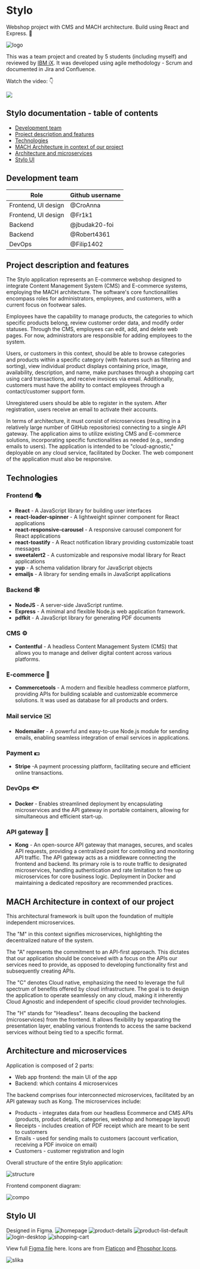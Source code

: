 # Stylo

Webshop project with CMS and MACH architecture. Build using React and Express. 🚀

![logo](https://github.com/CroAnna/Stylo/assets/90924342/0c978658-8e20-4f57-8151-a0a955515b01)


This was a team project and created by 5 students (including myself) and reviewed by <a href="https://ibmix.de/en/" target="_blank">IBM iX</a>. It was developed using agile methodology - Scrum and documented in Jira and Confluence.

<p align="center">

<p>Watch the video: 👇</p>

[<img src="https://i9.ytimg.com/vi_webp/VIzjsMCsqaA/mq2.webp?sqp=CLjuhK4G-oaymwEmCMACELQB8quKqQMa8AEB-AH-CYAC0AWKAgwIABABGBMgUSh_MA8=&rs=AOn4CLCc3LLwHdzUuTI5sLTJWTl0aq6f_g"/>](https://youtu.be/VIzjsMCsqaA)

</p>


## Stylo documentation - table of contents

<ul>
  <li><a href="#devteam">Development team</a></li>
  <li><a href="#description">Project description and features</a></li>
  <li><a href="#technologies">Technologies</a></li>
  <li><a href="#mach">MACH Architecture in context of our project</a></li>
  <li><a href="#arch">Architecture and microservices</a></li>
  <li><a href="#ui">Stylo UI</a></li>
</ul>

<div id="devteam"></div>

## Development team

| Role | Github username  |  
|---|---|
| Frontend, UI design | @CroAnna  |   
| Frontend, UI design | @Fr1k1 |  
| Backend |  @jbudak20-foi  | 
| Backend |  @Robert4361 | 
| DevOps | @Filip1402   | 

<div id="description"></div>

## Project description and features


The Stylo application represents an E-commerce webshop designed to integrate Content Management System (CMS) and E-commerce systems, employing the MACH architecture. The software's core functionalities encompass roles for administrators, employees, and customers, with a current focus on footwear sales.

Employees have the capability to manage products, the categories to which specific products belong, review customer order data, and modify order statuses. Through the CMS, employees can edit, add, and delete web pages. For now, administrators are responsible for adding employees to the system.

Users, or customers in this context, should be able to browse categories and products within a specific category (with features such as filtering and sorting), view individual product displays containing price, image, availability, description, and name, make purchases through a shopping cart using card transactions, and receive invoices via email. Additionally, customers must have the ability to contact employees through a contact/customer support form.

Unregistered users should be able to register in the system. After registration, users receive an email to activate their accounts.

In terms of architecture, it must consist of microservices (resulting in a relatively large number of GitHub repositories) connecting to a single API gateway. The application aims to utilize existing CMS and E-commerce solutions, incorporating specific functionalities as needed (e.g., sending emails to users). The application is intended to be "cloud-agnostic," deployable on any cloud service, facilitated by Docker. The web component of the application must also be responsive.

<div id="technologies"></div>

## Technologies

### Frontend 🎭
- **React** - A  JavaScript library for building user interfaces
- **react-loader-spinner** - A lightweight spinner component for React applications
- **react-responsive-carousel** - A responsive carousel component for React applications
- **react-toastify** - A React notification library providing customizable toast messages
- **sweetalert2** - A customizable and responsive modal library for React applications
- **yup** - A schema validation library for JavaScript objects
- **emailjs** - A library for sending emails in JavaScript applications

### Backend 🕸️
- **NodeJS** - A server-side JavaScript runtime.
- **Express** - A minimal and flexible Node.js web application framework.
- **pdfkit** - A JavaScript library for generating PDF documents

### CMS ⚙️
- **Contentful** - A headless Content Management System (CMS) that allows you to manage and deliver digital content across various platforms.

### E-commerce 🛒
- **Commercetools** - A modern and flexible headless commerce platform, providing APIs for building scalable and customizable ecommerce solutions. It was used as database for all products and orders.

### Mail service ✉️
- **Nodemailer** - A powerful and easy-to-use Node.js module for sending emails, enabling seamless integration of email services in applications.

### Payment 💵
- **Stripe** -A payment processing platform, facilitating secure and efficient online transactions.

### DevOps 🐟
- **Docker** - Enables streamlined deployment by encapsulating microservices and the API gateway in portable containers, allowing for simultaneous and efficient start-up.

### API gateway 🛜
- **Kong** - An open-source API gateway that manages, secures, and scales API requests, providing a centralized point for controlling and monitoring API traffic.
The API gateway acts as a middleware connecting the frontend and backend. Its primary role is to route traffic to designated microservices, handling authentication and rate limitation to free up microservices for core business logic. Deployment in Docker and maintaining a dedicated repository are recommended practices.

<div id="mach"></div>

## MACH Architecture in context of our project

This architectural framework is built upon the foundation of multiple independent microservices.

The "M" in this context signifies microservices, highlighting the decentralized nature of the system.

The "A" represents the commitment to an API-first approach. This dictates that our application should be conceived with a focus on the APIs our services need to provide, as opposed to developing functionality first and subsequently creating APIs.

The "C" denotes Cloud native, emphasizing the need to leverage the full spectrum of benefits offered by cloud infrastructure. The goal is to design the application to operate seamlessly on any cloud, making it inherently Cloud Agnostic and independent of specific cloud provider technologies.

The "H" stands for "Headless".  Iteans decoupling the backend (microservices) from the frontend. It allows flexibility by separating the presentation layer, enabling various frontends to access the same backend services without being tied to a specific format.

<div id="arch"></div>

## Architecture and microservices

Application is composed of 2 parts:
<ul>
  <li> Web app frontend: the main UI of the app</li>
   <li> Backend: which contains 4 microservices</li>
</ul>

The backend comprises four interconnected microservices, facilitated by an API gateway such as Kong. The microservices include:
<ul>
  <li>    Products - integrates data from our headless Ecommerce and CMS APIs (products, product details, categories, webshop and homepage layout)</li>
  <li>    Receipts -  includes creation of PDF receipt which are meant to be sent to customers</li>
   <li>   Emails - used for sending mails to customers (account verfication, receiving a PDF invoice on email)</li>
   <li>   Customers - customer registration and login</li>
</ul>


Overall structure of the entire Stylo application:

![structure](https://github.com/CroAnna/Stylo/assets/90924342/379689d5-070c-41a6-bbcf-53a7bab82ac9)


Frontend component diagram:

![compo](https://github.com/CroAnna/Stylo/assets/90924342/bb14dbdc-0632-4362-927e-06c377aa6696)


<div id="ui"></div>

## Stylo UI

Designed in Figma. 
![homepage](https://github.com/CroAnna/Stylo/assets/90924342/ab4b58cd-923c-498b-b930-95e9c34aebef)
![product-details](https://github.com/CroAnna/Stylo/assets/90924342/8e3c8952-6b03-4606-adda-afd13172c957)
![product-list-default](https://github.com/CroAnna/Stylo/assets/90924342/ea74d593-6180-4a74-b50a-6ab4b4ee2ceb)
![login-desktop](https://github.com/CroAnna/Stylo/assets/90924342/56d31bc6-1504-40a5-9d6a-7516cc8f7889)
![shopping-cart](https://github.com/CroAnna/Stylo/assets/90924342/7391d69c-f340-4167-b9a9-5a6b7deae7cc)

View full <a href="https://www.figma.com/file/7BeMYsf9fGjBY9wMeaMKJD/AiR-projekt?type=design&node-id=0%3A1&mode=dev&t=3ZqX6vvANEHxYYxp-1">Figma file</a> here. Icons are from <a href="https://www.flaticon.com/">Flaticon</a> and <a href="https://phosphoricons.com/">Phosphor Icons</a>.

![slika](https://github.com/CroAnna/Stylo/assets/90924342/9197eb27-1a58-45f0-99ab-ba69a19ea04d)
